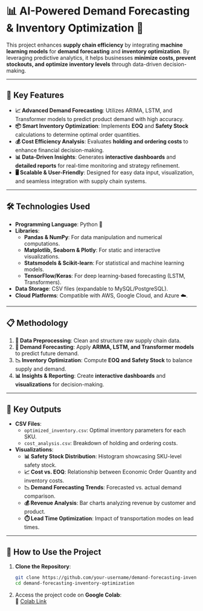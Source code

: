 # 📊 **AI-Powered Demand Forecasting & Inventory Optimization** 🚀

This project enhances **supply chain efficiency** by integrating **machine learning models** for **demand forecasting** and **inventory optimization**. By leveraging predictive analytics, it helps businesses **minimize costs, prevent stockouts, and optimize inventory levels** through data-driven decision-making.

---

## 🌟 **Key Features**

- **📈 Advanced Demand Forecasting**: Utilizes ARIMA, LSTM, and Transformer models to predict product demand with high accuracy.
- **📦 Smart Inventory Optimization**: Implements **EOQ** and **Safety Stock** calculations to determine optimal order quantities.
- **💰 Cost Efficiency Analysis**: Evaluates **holding and ordering costs** to enhance financial decision-making.
- **📊 Data-Driven Insights**: Generates **interactive dashboards** and **detailed reports** for real-time monitoring and strategy refinement.
- **🖥️ Scalable & User-Friendly**: Designed for easy data input, visualization, and seamless integration with supply chain systems.

---

## 🛠️ **Technologies Used**

- **Programming Language**: Python 🐍
- **Libraries**:
  - **Pandas & NumPy**: For data manipulation and numerical computations.
  - **Matplotlib, Seaborn & Plotly**: For static and interactive visualizations.
  - **Statsmodels & Scikit-learn**: For statistical and machine learning models.
  - **TensorFlow/Keras**: For deep learning-based forecasting (LSTM, Transformers).
- **Data Storage**: CSV files (expandable to MySQL/PostgreSQL).
- **Cloud Platforms**: Compatible with AWS, Google Cloud, and Azure ☁️.

---

## 📋 **Methodology**

1. **🧹 Data Preprocessing**: Clean and structure raw supply chain data.
2. **🔮 Demand Forecasting**: Apply **ARIMA, LSTM, and Transformer models** to predict future demand.
3. **📉 Inventory Optimization**: Compute **EOQ and Safety Stock** to balance supply and demand.
4. **📊 Insights & Reporting**: Create **interactive dashboards** and **visualizations** for decision-making.

---

## 📂 **Key Outputs**

- **CSV Files**:
  - `optimized_inventory.csv`: Optimal inventory parameters for each SKU.
  - `cost_analysis.csv`: Breakdown of holding and ordering costs.
- **Visualizations**:
  - **📊 Safety Stock Distribution**: Histogram showcasing SKU-level safety stock.
  - **📈 Cost vs. EOQ**: Relationship between Economic Order Quantity and inventory costs.
  - **📉 Demand Forecasting Trends**: Forecasted vs. actual demand comparison.
  - **💰 Revenue Analysis**: Bar charts analyzing revenue by customer and product.
  - **⏱️ Lead Time Optimization**: Impact of transportation modes on lead times.

---

## 🚀 **How to Use the Project**

1. **Clone the Repository**:
   ```bash
   git clone https://github.com/your-username/demand-forecasting-inventory-optimization.git
   cd demand-forecasting-inventory-optimization
2. Access the project code on **Google Colab**:  
🔗 [Colab Link](https://colab.research.google.com/drive/1EHJ3MnVA3v58g9QradRSbT8b5mCq4lwp?usp=sharing)
